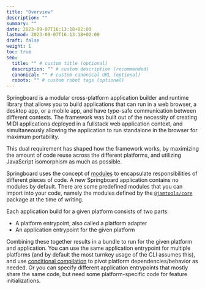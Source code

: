 ```yaml
---
title: "Overview"
description: ""
summary: ""
date: 2023-09-07T16:13:18+02:00
lastmod: 2023-09-07T16:13:18+02:00
draft: false
weight: 1
toc: true
seo:
  title: "" # custom title (optional)
  description: "" # custom description (recommended)
  canonical: "" # custom canonical URL (optional)
  robots: "" # custom robot tags (optional)
---
```


Springboard is a modular cross-platform application builder and runtime library that allows you to build applications that can run in a web browser, a desktop app, or a mobile app, and have type-safe communication between different contexts. The framework was built out of the necessity of creating MIDI applications deployed in a fullstack web application context, and simultaneously allowing the application to run standalone in the browser for maximum portability.

This dual requirement has shaped how the framework works, by maximizing the amount of code reuse across the different platforms, and utilizing JavaScript isomorphism as much as possible.

Springboard uses the concept of [modules](./module-development.md) to encapsulate responsibilities of different pieces of code. A new Springboard application contains no modules by default. There are some predefined modules that you can import into your code, namely the modules defined by the [`@jamtools/core`](https://github.com/jamtools/jamtools/tree/main/packages/jamtools/core/modules) package at the time of writing.

Each application build for a given platform consists of two parts:

- A platform entrypoint, also called a platform adapter
- An application entrypoint for the given platform

Combining these together results in a bundle to run for the given platform and application. You can use the same application entrypoint for multiple platforms (and by default the most turnkey usage of the CLI assumes this), and use [conditional compilation]() to pivot platform dependencies/behavior as needed. Or you can specify different application entrypoints that mostly share the same code, but need some platform-specific code for feature initializations.

<!-- What is a full-stack multi-player MIDI application? An application where there is a client-server architecture involved, and one of the following:
- there are MIDI instruments plugged into the desktop/server computer, and mobile/browser clients can interact via a user interface.
- there are MIDI instruments connected to clients, and interacting with other clients that potentially also have MIDI instruments connected to them.

---

More information:

- [Developing a module](./module-development.md)
- [Deployment contexts](./deployment-contexts/deployment-contexts.md) - Single-player and multi-player -->
